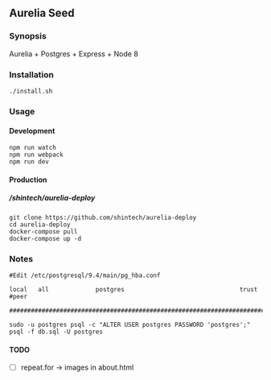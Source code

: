 ## Aurelia Seed

### Synopsis

Aurelia + Postgres + Express + Node 8

### Installation

    ./install.sh
    
### Usage 

#### Development
    
    npm run watch
    npm run webpack
    npm run dev
    
#### Production

##### /shintech/aurelia-deploy
    
    git clone https://github.com/shintech/aurelia-deploy
    cd aurelia-deploy
    docker-compose pull
    docker-compose up -d

    
### Notes 

    #Edit /etc/postgresql/9.4/main/pg_hba.conf 
    
    local   all             postgres                                trust #peer
    
    #######################################################################
    
    sudo -u postgres psql -c "ALTER USER postgres PASSWORD 'postgres';"
    psql -f db.sql -U postgres
    
#### TODO

- [ ] repeat.for -> images in about.html